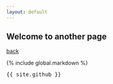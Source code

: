 ```yaml
---
layout: default
---
```


## Welcome to another page

[back](../)

{% include global.markdown %}

<pre>
{{ site.github }}
</pre>
